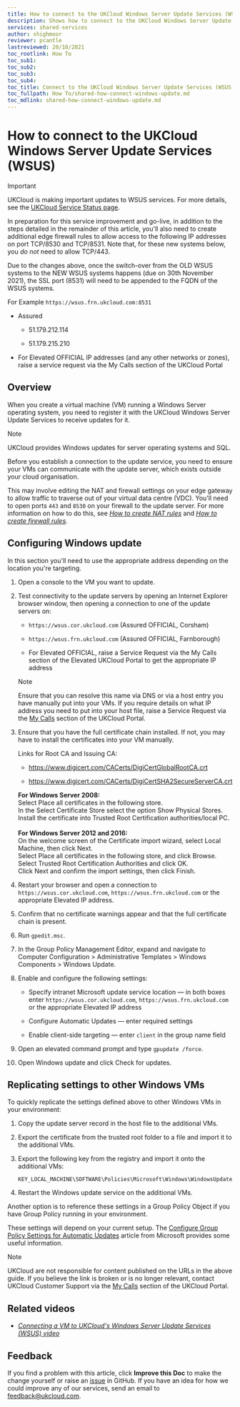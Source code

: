 ```yaml
---
title: How to connect to the UKCloud Windows Server Update Services (WSUS)
description: Shows how to connect to the UKCloud Windows Server Update Services (WSUS) to keep your VMs up to date
services: shared-services
author: shighmoor
reviewer: pcantle
lastreviewed: 20/10/2021
toc_rootlink: How To
toc_sub1: 
toc_sub2:
toc_sub3:
toc_sub4:
toc_title: Connect to the UKCloud Windows Server Update Services (WSUS)
toc_fullpath: How To/shared-how-connect-windows-update.md
toc_mdlink: shared-how-connect-windows-update.md
---
```


# How to connect to the UKCloud Windows Server Update Services (WSUS)

> [!IMPORTANT]
> UKCloud is making important updates to WSUS services. For more details, see the [UKCloud Service Status page](https://status.ukcloud.com/incidents/820kym82cmjz).
> 
> In preparation for this service improvement and go-live, in addition to the steps detailed in the remainder of this article, you'll also need to create additional edge firewall rules to allow access to the following IP addresses on port TCP/8530 and TCP/8531. Note that, for these new systems below, you *do not* need to allow TCP/443.
>
> Due to the changes above, once the switch-over from the OLD WSUS systems to the NEW WSUS systems happens (due on 30th November 2021), the SSL port (8531) will need to be appended to the FQDN of the WSUS systems.
>
> For Example `https://wsus.frn.ukcloud.com:8531`
>
> - Assured
> 
>   - 51.179.212.114
>   
>   - 51.179.215.210
>
> - For Elevated OFFICIAL IP addresses (and any other networks or zones), raise a service request via the My Calls section of the UKCloud Portal

## Overview

When you create a virtual machine (VM) running a Windows Server operating system, you need to register it with the UKCloud Windows Server Update Services to receive updates for it.

> [!NOTE]
> UKCloud provides Windows updates for server operating systems and SQL.

Before you establish a connection to the update service, you need to ensure your VMs can communicate with the update server, which exists outside your cloud organisation.

This may involve editing the NAT and firewall settings on your edge gateway to allow traffic to traverse out of your virtual data centre (VDC). You'll need to open ports `443` and `8530` on your firewall to the update server. For more information on how to do this, see [*How to create NAT rules*](../vmware/vmw-how-create-nat-rules.md) and [*How to create firewall rules*](../vmware/vmw-how-create-firewall-rules.md).

## Configuring Windows update

In this section you'll need to use the appropriate address depending on the location you're targeting.

1. Open a console to the VM you want to update.

2. Test connectivity to the update servers by opening an Internet Explorer browser window, then opening a connection to one of the update servers on:

    - `https://wsus.cor.ukcloud.com` (Assured OFFICIAL, Corsham)

    - `https://wsus.frn.ukcloud.com` (Assured OFFICIAL, Farnborough)

    - For Elevated OFFICIAL, raise a Service Request via the My Calls section of the Elevated UKCloud Portal to get the appropriate IP address

    > [!NOTE]
    > Ensure that you can resolve this name via DNS or via a host entry you have manually put into your VMs. If you require details on what IP address you need to put into your host file, raise a Service Request via the [My Calls](https://portal.skyscapecloud.com/support/ivanti) section of the UKCloud Portal.

3. Ensure that you have the full certificate chain installed. If not, you may have to install the certificates into your VM manually.

    Links for Root CA and Issuing CA:

    - <https://www.digicert.com/CACerts/DigiCertGlobalRootCA.crt>

    - <https://www.digicert.com/CACerts/DigiCertSHA2SecureServerCA.crt>

    **For Windows Server 2008:**<br>
    Select Place all certificates in the following store.<br>
    In the Select Certificate Store select the option Show Physical Stores.<br>
    Install the certificate into Trusted Root Certification authorities/local PC.<br>
    <br>
    **For Windows Server 2012 and 2016:**<br>
    On the welcome screen of the Certificate import wizard, select Local Machine, then click Next.<br>
    Select Place all certificates in the following store, and click Browse.<br>
    Select Trusted Root Certification Authorities and click OK.<br>
    Click Next and confirm the import settings, then click Finish.

4. Restart your browser and open a connection to `https://wsus.cor.ukcloud.com`, `https://wsus.frn.ukcloud.com` or the appropriate Elevated IP address.

5. Confirm that no certificate warnings appear and that the full certificate chain is present.

6. Run `gpedit.msc`.

7. In the Group Policy Management Editor, expand and navigate to Computer Configuration > Administrative Templates > Windows Components > Windows Update.

8. Enable and configure the following settings:

    - Specify intranet Microsoft update service location —  in both boxes enter `https://wsus.cor.ukcloud.com`, `https://wsus.frn.ukcloud.com` or the appropriate Elevated IP address

    - Configure Automatic Updates — enter required settings

    - Enable client-side targeting — enter `client` in the group name field

9. Open an elevated command prompt and type `gpupdate /force`.

10. Open Windows update and click Check for updates.

## Replicating settings to other Windows VMs

To quickly replicate the settings defined above to other Windows VMs in your environment:

1. Copy the update server record in the host file to the additional VMs.

2. Export the certificate from the trusted root folder to a file and import it to the additional VMs.

3. Export the following key from the registry and import it onto the additional VMs:

    `KEY_LOCAL_MACHINE\SOFTWARE\Policies\Microsoft\Windows\WindowsUpdate`

4. Restart the Windows update service on the additional VMs.

Another option is to reference these settings in a Group Policy Object if you have Group Policy running in your environment.

These settings will depend on your current setup. The [Configure Group Policy Settings for Automatic Updates](https://docs.microsoft.com/en-us/windows-server/administration/windows-server-update-services/deploy/4-configure-group-policy-settings-for-automatic-updates) article from Microsoft provides some useful information.

> [!NOTE]
> UKCloud are not responsible for content published on the URLs in the above guide. If you believe the link is broken or is no longer relevant, contact UKCloud Customer Support via the [My Calls](https://portal.skyscapecloud.com/support/ivanti) section of the UKCloud Portal.

## Related videos

- [*Connecting a VM to UKCloud's Windows Server Update Services (WSUS) video*](../shared/shared-vid-wsus.md)

## Feedback

If you find a problem with this article, click **Improve this Doc** to make the change yourself or raise an [issue](https://github.com/UKCloud/documentation/issues) in GitHub. If you have an idea for how we could improve any of our services, send an email to <feedback@ukcloud.com>.
